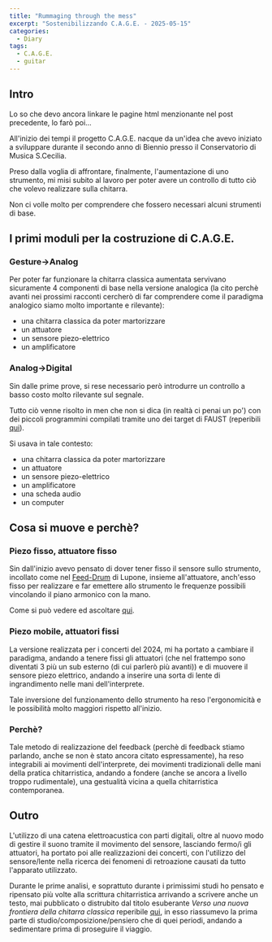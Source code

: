 ```yaml
---
title: "Rummaging through the mess"
excerpt: "Sostenibilizzando C.A.G.E. - 2025-05-15"
categories:
  - Diary
tags:
  - C.A.G.E.
  - guitar
---
```


## Intro

Lo so che devo ancora linkare le pagine html menzionante nel post precedente, lo farò poi...

All'inizio dei tempi il progetto C.A.G.E. nacque da un'idea che avevo iniziato a sviluppare durante il secondo anno di Biennio presso il Conservatorio di Musica S.Cecilia.

Preso dalla voglia di affrontare, finalmente, l'aumentazione di uno strumento, mi misi subito al lavoro per poter avere un controllo di tutto ciò che volevo realizzare sulla chitarra.

Non ci volle molto per comprendere che fossero necessari alcuni strumenti di base.

## I primi moduli per la costruzione di C.A.G.E.

### Gesture->Analog
Per poter far funzionare la chitarra classica aumentata servivano sicuramente 4 componenti di base nella versione analogica (la cito perchè avanti nei prossimi racconti cercherò di far comprendere come il paradigma analogico siamo molto importante e rilevante):
- una chitarra classica da poter martorizzare
- un attuatore
- un sensore piezo-elettrico
- un amplificatore

### Analog->Digital

Sin dalle prime prove, si rese necessario però introdurre un controllo a basso costo molto rilevante sul segnale.

Tutto ciò venne risolto in men che non si dica (in realtà ci penai un po') con dei piccoli programmini compilati tramite uno dei target di FAUST (reperibili [qui](https://gitlab.com/SMERM/BN-Tedesco/-/blob/master/COME-02/Primo_anno/Lezioni_in_Compresenza/20200512/FEEDBACK_CONTROLLER.dsp)).

Si usava in tale contesto:
- una chitarra classica da poter martorizzare
- un attuatore
- un sensore piezo-elettrico
- un amplificatore
- una scheda audio
- un computer

## Cosa si muove e perchè?


### Piezo fisso, attuatore fisso

Sin dall'inizio avevo pensato di dover tener fisso il sensore sullo strumento, incollato come nel [Feed-Drum](https://www.crm-music.it/index.php/invenzioni/strumenti-aumentati/feed-drum) di Lupone, insieme all'attuatore, anch'esso fisso per realizzare e far emettere allo strumento le frequenze possibili vincolando il piano armonico con la mano.

Come si può vedere ed ascoltare [qui](https://www.youtube.com/watch?v=TraqAMf5Exo).

### Piezo mobile, attuatori fissi

La versione realizzata per i concerti del 2024, mi ha portato a cambiare il paradigma, andando a tenere fissi gli attuatori (che nel frattempo sono diventati 3 più un sub esterno (di cui parlerò più avanti)) e di muovere il sensore piezo elettrico, andando a inserire una sorta di lente di ingrandimento nelle mani dell'interprete.

Tale inversione del funzionamento dello strumento ha reso l'ergonomicità e le possibilità molto maggiori rispetto all'inizio.

### Perchè?

Tale metodo di realizzazione del feedback (perchè di feedback stiamo parlando, anche se non è stato ancora citato espressamente), ha reso integrabili ai movimenti dell'interprete, dei movimenti tradizionali delle mani della pratica chitarristica, andando a fondere (anche se ancora a livello troppo rudimentale), una gestualità vicina a quella chitarristica contemporanea.

## Outro

L'utilizzo di una catena elettroacustica con parti digitali, oltre al nuovo modo di gestire il suono tramite il movimento del sensore, lasciando fermo/i gli attuatori, ha portato poi alle realizzazioni dei concerti, con l'utilizzo del sensore/lente nella ricerca dei fenomeni di retroazione causati da tutto l'apparato utilizzato.

Durante le prime analisi, e soprattuto durante i primissimi studi ho pensato e ripensato più volte alla scrittura chitarristica arrivando a scrivere anche un testo, mai pubblicato o distrubito dal titolo esuberante _Verso una nuova frontiera della chitarra classica_ reperibile [qui](https://gitlab.com/SMERM/BN-Tedesco/-/blob/master/COME-02/Primo_anno/Davide_Tedesco_Verso_una_nuova_frontiera_della_chitarra_classica/Davide_Tedesco_Verso_una_nuova_frontiera_della_chitarra_classica.pdf), in esso riassumevo la prima parte di studio/composizione/pensiero che di quei periodi, andando a sedimentare prima di proseguire il viaggio.